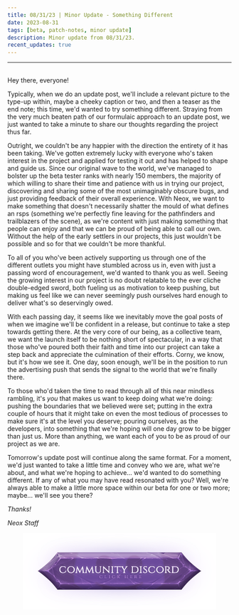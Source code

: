 ```yaml
---
title: 08/31/23 | Minor Update - Something Different
date: 2023-08-31
tags: [beta, patch-notes, minor update]
description: Minor update from 08/31/23.
recent_updates: true
---
```


***
<br>
Hey there, everyone!

Typically, when we do an update post, we'll include a relevant picture to the type-up within, maybe a cheeky caption or two, and then a teaser as the end note; this time, we'd wanted to try something different. Straying from the very much beaten path of our formulaic approach to an update post, we just wanted to take a minute to share our thoughts regarding the project thus far.

Outright, we couldn't be any happier with the direction the entirety of it has been taking. We've gotten extremely lucky with everyone who's taken interest in the project and applied for testing it out and has helped to shape and guide us. Since our original wave to the world, we've managed to bolster up the beta tester ranks with nearly 150 members, the majority of which willing to share their time and patience with us in trying our project, discovering and sharing some of the most unimaginably obscure bugs, and just providing feedback of their overall experience. With Neox, we want to make something that doesn't necessarily shatter the mould of what defines an rsps (something we're perfectly fine leaving for the pathfinders and trailblazers of the scene), as we're content with just making something that people can enjoy and that we can be proud of being able to call our own. Without the help of the early settlers in our projects, this just wouldn't be possible and so for that we couldn't be more thankful.

To all of you who've been actively supporting us through one of the different outlets you might have stumbled across us in, even with just a passing word of encouragement, we'd wanted to thank you as well. Seeing the growing interest in our project is no doubt relatable to the ever cliche double-edged sword, both fueling us as motivation to keep pushing, but making us feel like we can never seemingly push ourselves hard enough to deliver what's so deservingly owed.

With each passing day, it seems like we inevitably move the goal posts of when we imagine we'll be confident in a release, but continue to take a step towards getting there. At the very core of our being, as a collective team, we want the launch itself to be nothing short of spectacular, in a way that those who've poured both their faith and time into our project can take a step back and appreciate the culmination of their efforts. Corny, we know, but it's how we see it. One day, soon enough, we'll be in the position to run the advertising push that sends the signal to the world that we're finally there.

To those who'd taken the time to read through all of this near mindless rambling, it's <em>you</em> that makes us want to keep doing what we're doing: pushing the boundaries that we believed were set; putting in the extra couple of hours that it might take on even the most tedious of processes to make sure it's at the level you deserve; pouring ourselves, as the developers, into something that we're hoping will one day grow to be bigger than just us. More than anything, we want each of you to be as proud of our project as we are.

Tomorrow's update post will continue along the same format. For a moment, we'd just wanted to take a little time and convey who we are, what we're about, and what we're hoping to achieve... we'd wanted to do something different. If any of what you may have read resonated with you? Well, we're always able to make a little more space within our beta for one or two more; maybe... we'll see you there?

<em>Thanks!

<em>Neox Staff<br>

<div class="spacer-medium"></div>
<center><a href="https://discord.com/invite/neoxps"><img src="/assets/img/JoinDiscord.png"></a></center>